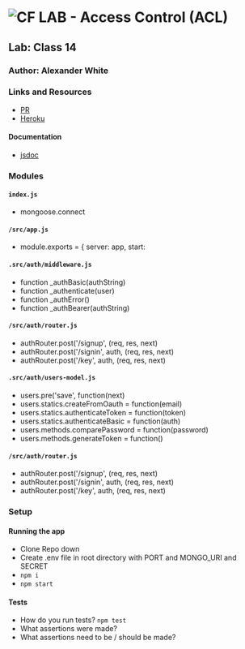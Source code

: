 ![CF](http://i.imgur.com/7v5ASc8.png) LAB - Access Control (ACL)
=================================================

## Lab: Class 14

### Author: Alexander White

### Links and Resources
* [PR](https://github.com/alex-white-401-advanced-javascript/lab-14/pull/1)
* [Heroku](https://salty-depths-90813.herokuapp.com/)

#### Documentation
* [jsdoc](./docs/index.html)

### Modules
#### `index.js`
* mongoose.connect

#### `/src/app.js`
* module.exports = { server: app, start:

#### `.src/auth/middleware.js`
* function _authBasic(authString)
* function _authenticate(user)
* function _authError()
* function _authBearer(authString)

#### `/src/auth/router.js`
* authRouter.post('/signup', (req, res, next)
* authRouter.post('/signin', auth, (req, res, next)
* authRouter.post('/key', auth, (req, res, next)

#### `.src/auth/users-model.js`
* users.pre('save', function(next)
* users.statics.createFromOauth = function(email)
* users.statics.authenticateToken = function(token)
* users.statics.authenticateBasic = function(auth)
* users.methods.comparePassword = function(password)
* users.methods.generateToken = function()

#### `/src/auth/router.js`
* authRouter.post('/signup', (req, res, next)
* authRouter.post('/signin', auth, (req, res, next)
* authRouter.post('/key', auth, (req, res, next)


### Setup

#### Running the app
* Clone Repo down
* Create .env file in root directory with PORT and MONGO_URI and SECRET
* `npm i` 
* `npm start`
  
#### Tests
* How do you run tests? `npm test`
* What assertions were made? 
* What assertions need to be / should be made? 
